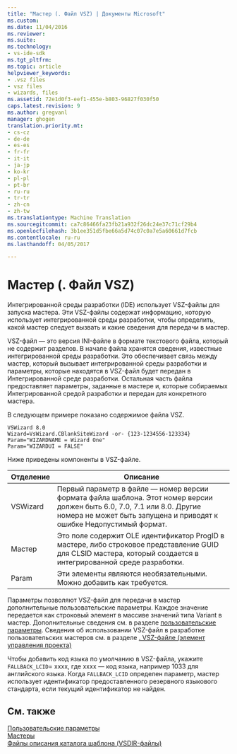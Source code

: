 ```yaml
---
title: "Мастер (. Файл VSZ) | Документы Microsoft"
ms.custom: 
ms.date: 11/04/2016
ms.reviewer: 
ms.suite: 
ms.technology:
- vs-ide-sdk
ms.tgt_pltfrm: 
ms.topic: article
helpviewer_keywords:
- .vsz files
- vsz files
- wizards, files
ms.assetid: 72e1d0f3-eef1-455e-b803-96827f030f50
caps.latest.revision: 9
ms.author: gregvanl
manager: ghogen
translation.priority.mt:
- cs-cz
- de-de
- es-es
- fr-fr
- it-it
- ja-jp
- ko-kr
- pl-pl
- pt-br
- ru-ru
- tr-tr
- zh-cn
- zh-tw
ms.translationtype: Machine Translation
ms.sourcegitcommit: ca7c86466fa23fb21a932f26dc24e37c71cf29b4
ms.openlocfilehash: 3b1ee351d5fbe66a5d74c07c0a7e5a60661d7fcb
ms.contentlocale: ru-ru
ms.lasthandoff: 04/05/2017

---
```

# <a name="wizard-vsz-file"></a>Мастер (. Файл VSZ)
Интегрированной среды разработки (IDE) использует VSZ-файлы для запуска мастера. Эти VSZ-файлы содержат информацию, которую использует интегрированной среды разработки, чтобы определить, какой мастер следует вызвать и какие сведения для передачи в мастер.  
  
 VSZ-файл — это версия INI-файле в формате текстового файла, который не содержит разделов. В начале файла хранятся сведения, известные интегрированной среды разработки. Это обеспечивает связь между мастер, который вызывает интегрированной среды разработки и параметры, которые находятся в VSZ-файл будет передан в Интегрированной среде разработки. Остальная часть файла предоставляет параметры, заданные в мастере и, которые собираемых Интегрированной средой разработки и передан для конкретного мастера.  
  
 В следующем примере показано содержимое файла VSZ.  
  
```  
VSWizard 8.0  
Wizard=VsWizard.CBlankSiteWizard -or- {123-1234556-123334}  
Param="WIZARDNAME = Wizard One"  
Param="WIZARDUI = FALSE"  
```  
  
 Ниже приведены компоненты в VSZ-файле.  
  
|Отделение|Описание|  
|----------|-----------------|  
|VSWizard|Первый параметр в файле — номер версии формата файла шаблона. Этот номер версии должен быть 6.0, 7.0, 7.1 или 8.0. Другие номера не может быть запущена и приводят к ошибке Недопустимый формат.|  
|Мастер|Это поле содержит OLE идентификатор ProgID в мастере, либо строковое представление GUID для CLSID мастера, который создается в интегрированной среде разработки.|  
|Param|Эти элементы являются необязательными. Можно добавить как требуется.|  
  
 Параметры позволяют VSZ-файл для передачи в мастер дополнительные пользовательские параметры. Каждое значение передается как строковый элемент в массиве значений типа Variant в мастер. Дополнительные сведения см. в разделе [пользовательские параметры](../../extensibility/internals/custom-parameters.md). Сведения об использовании VSZ-файл в разработке пользовательских мастеров см. в разделе [. VSZ-файле (элемент управления проекта)](/cpp/ide/dot-vsz-file-project-control)  
  
 Чтобы добавить код языка по умолчанию в VSZ-файла, укажите `FALLBACK_LCID`= xxxx, где xxxx — код языка, например 1033 для английского языка. Когда `FALLBACK_LCID` определен параметр, мастер использует идентификатор предоставленного резервного языкового стандарта, если текущий идентификатор не найден.  
  
## <a name="see-also"></a>См. также  
 [Пользовательские параметры](../../extensibility/internals/custom-parameters.md)   
 [Мастеры](../../extensibility/internals/wizards.md)   
 [Файлы описания каталога шаблона (VSDIR-файлы)](../../extensibility/internals/template-directory-description-dot-vsdir-files.md)
